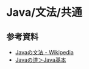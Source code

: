 # Java/文法/共通

## 参考資料

- [Javaの文法 - Wikipedia](https://ja.wikipedia.org/wiki/Java%E3%81%AE%E6%96%87%E6%B3%95)
- [Javaの道＞Java基本](https://www.javaroad.jp/index_basic.htm)
